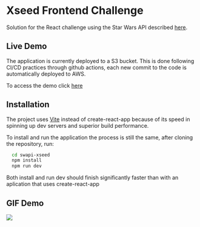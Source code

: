 
# Xseed Frontend Challenge 

Solution for the React challenge using the Star Wars API described [here](https://github.com/XseedSF/Frontend-challenge).



## Live Demo

The application is currently deployed to a S3 bucket. This is done following CI/CD practices through github actions, each new commit to the code is automatically deployed to AWS.

To access the demo click [here](http://swapi-xseed-cicd.s3-website.us-east-2.amazonaws.com/)


## Installation
The project uses [Vite](https://vitejs.dev/) instead of create-react-app because of its speed in spinning up dev servers and superior build performance.

To install and run the application the process is still the same, after cloning the repository, run:


```bash
  cd swapi-xseed
  npm install
  npm run dev
```
Both install and run dev should finish significantly faster than with an aplication that uses create-react-app    
## GIF Demo

![](https://imgur.com/a/OeFQbs5)
